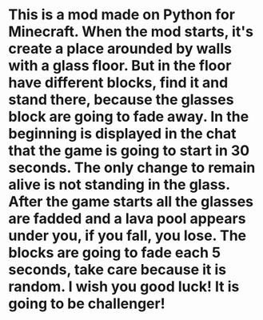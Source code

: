 # This is a mod made on Python for Minecraft. When the mod starts, it's create a place arounded by walls with a glass floor. But in the floor have different blocks, find it and stand there, because the glasses block are going to fade away. In the beginning is displayed in the chat that the game is going to start in 30 seconds. The only change to remain alive is not standing in the glass. After the game starts all the glasses are fadded and a lava pool appears under you, if you fall, you lose. The blocks are going to fade each 5 seconds, take care because it is random. I wish you good luck! It is going to be challenger!
